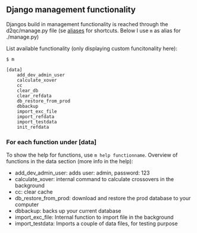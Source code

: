 
Django management functionality
-------------------------------

Djangos build in management functionality is reached through the d2qc/manage.py
file (se [aliases](ALIASES.md) for shortcuts. Below I use `m` as alias for
./manage.py)

List available functionality (only displaying custom funcitonality here):

```
$ m

[data]
    add_dev_admin_user
    calculate_xover
    cc
    clear_db
    clear_refdata
    db_restore_from_prod
    dbbackup
    import_exc_file
    import_refdata
    import_testdata
    init_refdata
```

### For each function under [data] ###

To show the help for functions, use `m help functionname`. Overview of functions
in the data section (more info in the help):

* add_dev_admin_user: adds user: admin, password: 123
* calculate_xover: internal command to calculate crossovers in the background
* cc: clear cache
* db_restore_from_prod: download and restore the prod database to your computer
* dbbackup: backs up your current database
* import_exc_file: Internal function to import file in the background
* import_testdata: Imports a couple of data files, for testing purpose
